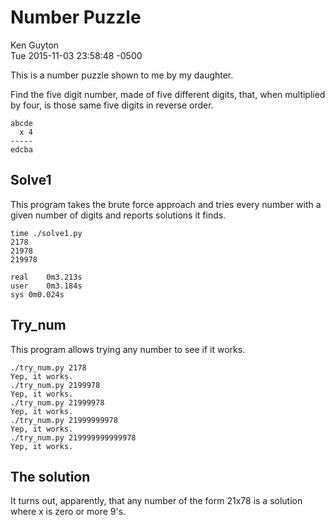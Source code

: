 Number Puzzle
=============

Ken Guyton<br />
Tue 2015-11-03 23:58:48 -0500


This is a number puzzle shown to me by my daughter.

Find the five digit number, made of five different digits, that, when
multiplied by four, is those same five digits in reverse order.

    abcde
      x 4
    -----
    edcba



Solve1
------

This program takes the brute force approach and tries every number
with a given number of digits and reports solutions it finds.

    time ./solve1.py
    2178
    21978
    219978
    
    real	0m3.213s
    user	0m3.184s
    sys	0m0.024s


Try_num
-------

This program allows trying any number to see if it works.

    ./try_num.py 2178
    Yep, it works.
    ./try_num.py 2199978
    Yep, it works.
    ./try_num.py 21999978
    Yep, it works.
    ./try_num.py 21999999978
    Yep, it works.
    ./try_num.py 219999999999978
    Yep, it works.


The solution
------------

It turns out, apparently, that any number of the form 21x78 is a
solution where x is zero or more 9's.

